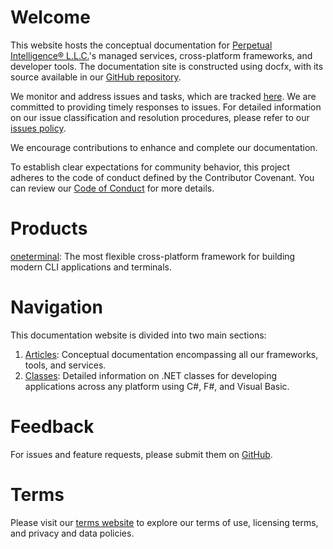 # Welcome
This website hosts the conceptual documentation for [Perpetual Intelligence&reg; L.L.C.](https://perpetualintelligence.com/)'s managed services, cross-platform frameworks, and developer tools. The documentation site is constructed using docfx, with its source available in our [GitHub repository](https://github.com/perpetualintelligence/docs).

We monitor and address issues and tasks, which are tracked [here](https://github.com/perpetualintelligence/docs/issues). We are committed to providing timely responses to issues. For detailed information on our issue classification and resolution procedures, please refer to our [issues policy](https://terms.perpetualintelligence.com/articles/issues_policy.html).

We encourage contributions to enhance and complete our documentation.

To establish clear expectations for community behavior, this project adheres to the code of conduct defined by the Contributor Covenant. You can review our [Code of Conduct](https://terms.perpetualintelligence.com/articles/CODE_OF_CONDUCT.html) for more details.

# Products
[oneterminal](articles/terminal/intro.md): The most flexible cross-platform framework for building modern CLI applications and terminals.

# Navigation
This documentation website is divided into two main sections:
1. [Articles](articles/intro.md): Conceptual documentation encompassing all our frameworks, tools, and services.
2. [Classes](api/index.md): Detailed information on .NET classes for developing applications across any platform using C#, F#, and Visual Basic.

# Feedback
For issues and feature requests, please submit them on [GitHub](https://github.com/perpetualintelligence/docs/issues).

# Terms
Please visit our [terms website](https://terms.perpetualintelligence.com/) to explore our terms of use, licensing terms, and privacy and data policies.
